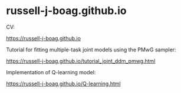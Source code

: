 # russell-j-boag.github.io

CV:

https://russell-j-boag.github.io

Tutorial for fitting multiple-task joint models using the PMwG sampler:

https://russell-j-boag.github.io/tutorial_joint_ddm_pmwg.html

Implementation of Q-learning model:

https://russell-j-boag.github.io/Q-learning.html
